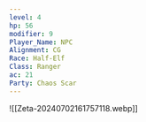 ```yaml
---
level: 4
hp: 56
modifier: 9
Player_Name: NPC
Alignment: CG
Race: Half-Elf
Class: Ranger
ac: 21
Party: Chaos Scar
---
```


![[Zeta-20240702161757118.webp]]

